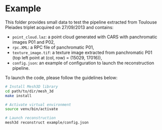 # Example

This folder provides small data to test the pipeline extracted from Toulouse Pleiades triplet acquired on 27/09/2013 and contains:
* `point_cloud.laz`: a point cloud generated with CARS with panchromatic images P01 and P02,
* `rpc.XML`: a RPC file of panchromatic P01,
* `texture_image.tif`: a texture image extracted from panchromatic P01 (top left point at (col, row) = (15029, 17016)),
* `config.json`: an example of configuration to launch the reconstruction pipeline.

To launch the code, please follow the guidelines below:
```bash
# Install Mesh3D library
cd path/to/dir/mesh_3d
make install

# Activate virtual environment
source venv/bin/activate

# Launch reconstruction
mesh3d reconstruct example/config.json
```